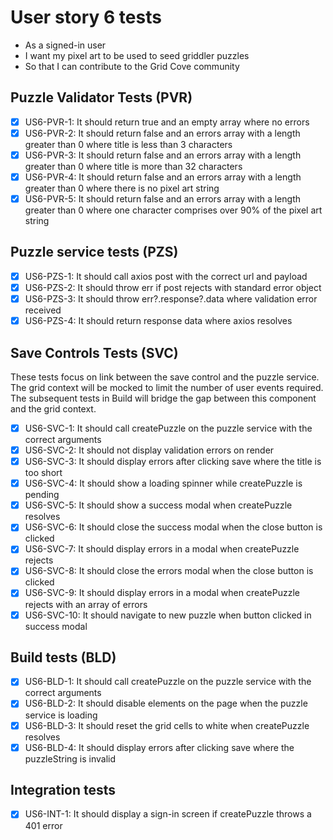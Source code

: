 # User story 6 tests

- As a signed-in user
- I want my pixel art to be used to seed griddler puzzles
- So that I can contribute to the Grid Cove community

## Puzzle Validator Tests (PVR)

- [x] US6-PVR-1: It should return true and an empty array where no errors
- [x] US6-PVR-2: It should return false and an errors array with a length greater than 0 where title is less than 3 characters
- [x] US6-PVR-3: It should return false and an errors array with a length greater than 0 where title is more than 32 characters
- [x] US6-PVR-4: It should return false and an errors array with a length greater than 0 where there is no pixel art string
- [x] US6-PVR-5: It should return false and an errors array with a length greater than 0 where one character comprises over 90% of the pixel art string

## Puzzle service tests (PZS)

- [x] US6-PZS-1: It should call axios post with the correct url and payload
- [x] US6-PZS-2: It should throw err if post rejects with standard error object
- [x] US6-PZS-3: It should throw err?.response?.data where validation error received
- [x] US6-PZS-4: It should return response data where axios resolves

## Save Controls Tests (SVC)

These tests focus on link between the save control and the puzzle service. The grid context will be mocked to limit the number of user events required. The subsequent tests in Build will bridge the gap between this component and the grid context.

- [x] US6-SVC-1: It should call createPuzzle on the puzzle service with the correct arguments
- [x] US6-SVC-2: It should not display validation errors on render
- [x] US6-SVC-3: It should display errors after clicking save where the title is too short
- [x] US6-SVC-4: It should show a loading spinner while createPuzzle is pending
- [x] US6-SVC-5: It should show a success modal when createPuzzle resolves
- [x] US6-SVC-6: It should close the success modal when the close button is clicked
- [x] US6-SVC-7: It should display errors in a modal when createPuzzle rejects
- [x] US6-SVC-8: It should close the errors modal when the close button is clicked
- [x] US6-SVC-9: It should display errors in a modal when createPuzzle rejects with an array of errors
- [x] US6-SVC-10: It should navigate to new puzzle when button clicked in success modal

## Build tests (BLD)

- [x] US6-BLD-1: It should call createPuzzle on the puzzle service with the correct arguments
- [x] US6-BLD-2: It should disable elements on the page when the puzzle service is loading
- [x] US6-BLD-3: It should reset the grid cells to white when createPuzzle resolves
- [x] US6-BLD-4: It should display errors after clicking save where the puzzleString is invalid

## Integration tests

- [x] US6-INT-1: It should display a sign-in screen if createPuzzle throws a 401 error
